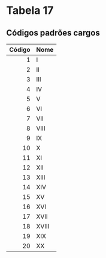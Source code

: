 # Tabela 17
## Códigos padrões cargos

 | Código | Nome  |
 | -----: | :---- |
 | 1      | I     |
 | 2      | II    |
 | 3      | III   |
 | 4      | IV    |
 | 5      | V     |
 | 6      | VI    |
 | 7      | VII   |
 | 8      | VIII  |
 | 9      | IX    |
 | 10     | X     |
 | 11     | XI    |
 | 12     | XII   |
 | 13     | XIII  |
 | 14     | XIV   |
 | 15     | XV    |
 | 16     | XVI   |
 | 17     | XVII  |
 | 18     | XVIII |
 | 19     | XIX   |
 | 20     | XX    |

